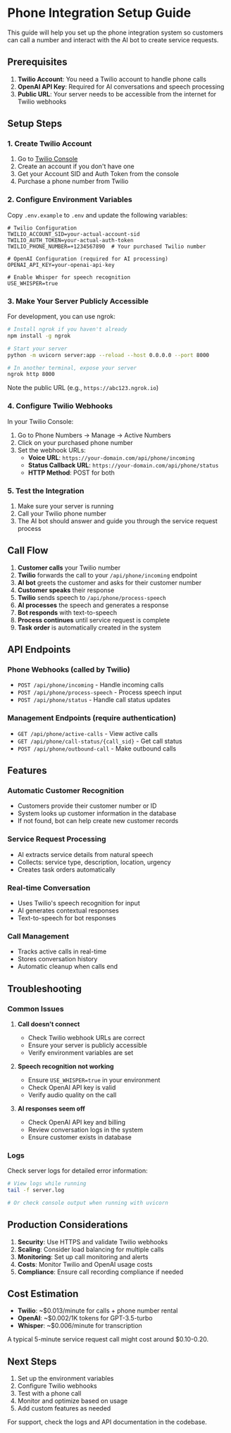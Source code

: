 # Phone Integration Setup Guide

This guide will help you set up the phone integration system so customers can call a number and interact with the AI bot to create service requests.

## Prerequisites

1. **Twilio Account**: You need a Twilio account to handle phone calls
2. **OpenAI API Key**: Required for AI conversations and speech processing
3. **Public URL**: Your server needs to be accessible from the internet for Twilio webhooks

## Setup Steps

### 1. Create Twilio Account

1. Go to [Twilio Console](https://console.twilio.com/)
2. Create an account if you don't have one
3. Get your Account SID and Auth Token from the console
4. Purchase a phone number from Twilio

### 2. Configure Environment Variables

Copy `.env.example` to `.env` and update the following variables:

```env
# Twilio Configuration
TWILIO_ACCOUNT_SID=your-actual-account-sid
TWILIO_AUTH_TOKEN=your-actual-auth-token
TWILIO_PHONE_NUMBER=+1234567890  # Your purchased Twilio number

# OpenAI Configuration (required for AI processing)
OPENAI_API_KEY=your-openai-api-key

# Enable Whisper for speech recognition
USE_WHISPER=true
```

### 3. Make Your Server Publicly Accessible

For development, you can use ngrok:

```bash
# Install ngrok if you haven't already
npm install -g ngrok

# Start your server
python -m uvicorn server:app --reload --host 0.0.0.0 --port 8000

# In another terminal, expose your server
ngrok http 8000
```

Note the public URL (e.g., `https://abc123.ngrok.io`)

### 4. Configure Twilio Webhooks

In your Twilio Console:

1. Go to Phone Numbers → Manage → Active Numbers
2. Click on your purchased phone number
3. Set the webhook URLs:
   - **Voice URL**: `https://your-domain.com/api/phone/incoming`
   - **Status Callback URL**: `https://your-domain.com/api/phone/status`
   - **HTTP Method**: POST for both

### 5. Test the Integration

1. Make sure your server is running
2. Call your Twilio phone number
3. The AI bot should answer and guide you through the service request process

## Call Flow

1. **Customer calls** your Twilio number
2. **Twilio** forwards the call to your `/api/phone/incoming` endpoint
3. **AI bot** greets the customer and asks for their customer number
4. **Customer speaks** their response
5. **Twilio** sends speech to `/api/phone/process-speech`
6. **AI processes** the speech and generates a response
7. **Bot responds** with text-to-speech
8. **Process continues** until service request is complete
9. **Task order** is automatically created in the system

## API Endpoints

### Phone Webhooks (called by Twilio)
- `POST /api/phone/incoming` - Handle incoming calls
- `POST /api/phone/process-speech` - Process speech input
- `POST /api/phone/status` - Handle call status updates

### Management Endpoints (require authentication)
- `GET /api/phone/active-calls` - View active calls
- `GET /api/phone/call-status/{call_sid}` - Get call status
- `POST /api/phone/outbound-call` - Make outbound calls

## Features

### Automatic Customer Recognition
- Customers provide their customer number or ID
- System looks up customer information in the database
- If not found, bot can help create new customer records

### Service Request Processing
- AI extracts service details from natural speech
- Collects: service type, description, location, urgency
- Creates task orders automatically

### Real-time Conversation
- Uses Twilio's speech recognition for input
- AI generates contextual responses
- Text-to-speech for bot responses

### Call Management
- Tracks active calls in real-time
- Stores conversation history
- Automatic cleanup when calls end

## Troubleshooting

### Common Issues

1. **Call doesn't connect**
   - Check Twilio webhook URLs are correct
   - Ensure your server is publicly accessible
   - Verify environment variables are set

2. **Speech recognition not working**
   - Ensure `USE_WHISPER=true` in your environment
   - Check OpenAI API key is valid
   - Verify audio quality on the call

3. **AI responses seem off**
   - Check OpenAI API key and billing
   - Review conversation logs in the system
   - Ensure customer exists in database

### Logs

Check server logs for detailed error information:
```bash
# View logs while running
tail -f server.log

# Or check console output when running with uvicorn
```

## Production Considerations

1. **Security**: Use HTTPS and validate Twilio webhooks
2. **Scaling**: Consider load balancing for multiple calls
3. **Monitoring**: Set up call monitoring and alerts
4. **Costs**: Monitor Twilio and OpenAI usage costs
5. **Compliance**: Ensure call recording compliance if needed

## Cost Estimation

- **Twilio**: ~$0.013/minute for calls + phone number rental
- **OpenAI**: ~$0.002/1K tokens for GPT-3.5-turbo
- **Whisper**: ~$0.006/minute for transcription

A typical 5-minute service request call might cost around $0.10-0.20.

## Next Steps

1. Set up the environment variables
2. Configure Twilio webhooks
3. Test with a phone call
4. Monitor and optimize based on usage
5. Add custom features as needed

For support, check the logs and API documentation in the codebase.